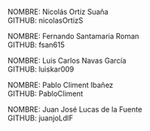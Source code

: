 NOMBRE: Nicolás Ortiz Suaña   
GITHUB: nicolasOrtizS

NOMBRE: Fernando Santamaria Roman   
GITHUB: fsan615

NOMBRE: Luis Carlos Navas García  
GITHUB: luiskar009

NOMBRE: Pablo Climent Ibañez  
GITHUB: PabloCliment

NOMBRE: Juan José Lucas de la Fuente   
GITHUB: juanjoLdlF
